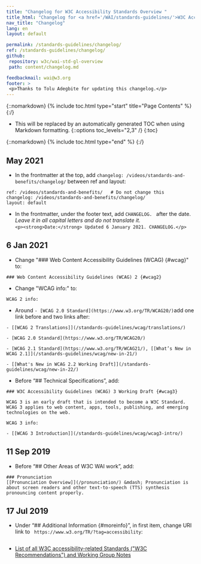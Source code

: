 ```yaml
---
title: "Changelog for W3C Accessibility Standards Overview "
title_html: "Changelog for <a href='/WAI/standards-guidelines/'>W3C Accessibility Standards Overview</a>"
nav_title: "Changelog"
lang: en
layout: default

permalink: /standards-guidelines/changelog/
ref: /standards-guidelines/changelog/
github:
 repository: w3c/wai-std-gl-overview
 path: content/changelog.md

feedbackmail: wai@w3.org
footer: >
 <p>Thanks to Tolu Adegbite for updating this changelog.</p>
---
```


{::nomarkdown}
{% include toc.html type="start" title="Page Contents" %}
{:/}

- This will be replaced by an automatically generated TOC when using Markdown formatting.
{::options toc_levels="2,3" /}
{:toc}

{::nomarkdown}
{% include toc.html type="end" %}
{:/}


## May 2021
* In the frontmatter at the top, add ```changelog: /videos/standards-and-benefits/changelog/``` between ref and layout:<br>
```
ref: /videos/standards-and-benefits/   # Do not change this
changelog: /videos/standards-and-benefits/changelog/
layout: default
```
* In the frontmatter, under the footer text, add ```CHANGELOG. ``` after the date. _Leave it in all capital letters and do not translate it._<br>
```<p><strong>Date:</strong> Updated 6 January 2021. CHANGELOG.</p>```

## 6 Jan 2021
* Change "### Web Content Accessibility Guidelines (WCAG) {#wcag}" to:
```
### Web Content Accessibility Guidelines (WCAG) 2 {#wcag2}
```
* Change "WCAG info:" to:
```
WCAG 2 info:
```
* Around ```- [WCAG 2.0 Standard](https://www.w3.org/TR/WCAG20/)```add one link before and two links after:
```
- [[WCAG 2 Translations]](/standards-guidelines/wcag/translations/)
```
```
- [WCAG 2.0 Standard](https://www.w3.org/TR/WCAG20/)
```
```
- [WCAG 2.1 Standard](https://www.w3.org/TR/WCAG21/), [[What’s New in WCAG 2.1]](/standards-guidelines/wcag/new-in-21/)
```
```
- [[What's New in WCAG 2.2 Working Draft]](/standards-guidelines/wcag/new-in-22/)
```


* Before “## Technical Specifications”, add:

```
### W3C Accessibility Guidelines (WCAG) 3 Working Draft {#wcag3}
```
```
WCAG 3 is an early draft that is intended to become a W3C Standard. WCAG 3 applies to web content, apps, tools, publishing, and emerging technologies on the web.
```
```
WCAG 3 info:
```
```
- [[WCAG 3 Introduction]](/standards-guidelines/wcag/wcag3-intro/)
```

## 11 Sep 2019
* Before “## Other Areas of W3C WAI work”, add:
```
### Pronunciation
[[Pronunciation Overview]](/pronunciation/) &mdash; Pronunciation is about screen readers and other text-to-speech (TTS) synthesis pronouncing content properly.
```

## 17 Jul 2019
* Under “## Additional Information {#moreinfo}”, in first item, change URI link to ``` https://www.w3.org/TR/?tag=accessibility```:
```
```
- [List of all W3C accessibility-related Standards ("W3C Recommendations") and Working Group Notes](https://www.w3.org/TR/?tag=accessibility)
```
```
